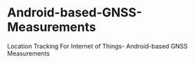 # Android-based-GNSS-Measurements
Location Tracking For Internet of Things- Android-based GNSS Measurements
